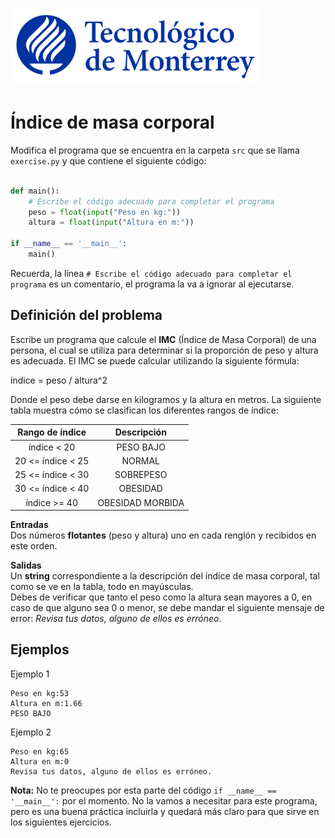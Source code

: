![Tec de Monterrey](../../images/logotecmty.png)
# Índice de masa corporal

Modifica el programa que se encuentra en la carpeta `src` que se llama
`exercise.py` y que contiene el siguiente código:

```python

def main():
    # Escribe el código adecuado para completar el programa
    peso = float(input("Peso en kg:"))
    altura = float(input("Altura en m:"))

if __name__ == '__main__':
    main()
```

Recuerda, la línea `# Escribe el código adecuado para completar el programa` es un comentario, el programa la va a ignorar al ejecutarse.

## Definición del problema  

Escribe un programa que calcule el **IMC** (Índice de Masa Corporal) de una persona, el cual se utiliza para determinar si la proporción de peso y altura es adecuada. El IMC se puede calcular utilizando la siguiente fórmula:

indice = peso / altura^2

Donde el peso debe darse en kilogramos y la altura en metros. La siguiente tabla muestra cómo se clasifican los diferentes rangos de índice:

| Rango de índice |  Descripción  |  
| :-------------: |:-------------:| 
|índice < 20      | PESO BAJO     |
|20 <= índice < 25| NORMAL        |
|25 <= índice < 30| SOBREPESO     |
|30 <= índice < 40| OBESIDAD      |
|índice >= 40     | OBESIDAD MORBIDA|

**Entradas**  
Dos números **flotantes** (peso y altura) uno en cada renglón y recibidos en este orden.  

**Salidas**  
Un **string** correspondiente a la descripción del índice de masa corporal, tal como se ve en la tabla, todo en mayúsculas.  
Debes de verificar que tanto el peso como la altura sean mayores a 0, en caso de que alguno sea 0 o menor, se debe mandar el siguiente mensaje de error: *Revisa tus datos, alguno de ellos es erróneo*.
 
## Ejemplos  

Ejemplo 1    

```plaintext
Peso en kg:53
Altura en m:1.66
PESO BAJO
```
Ejemplo 2

```plaintext
Peso en kg:65
Altura en m:0
Revisa tus datos, alguno de ellos es erróneo.
```

**Nota:** No te preocupes por esta parte del código
`if __name__ == '__main__':` por el momento. No la vamos a necesitar para
este programa, pero es una buena práctica incluirla y quedará más
claro para que sirve en los siguientes ejercicios.